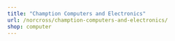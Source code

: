 ```yaml
---
title: "Chamption Computers and Electronics"
url: /norcross/chamption-computers-and-electronics/
shop: computer
---
```

